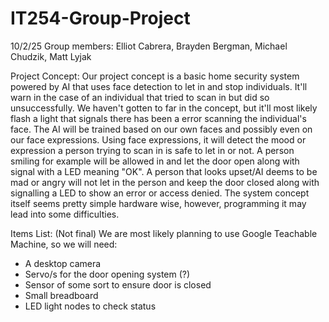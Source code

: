 # IT254-Group-Project

10/2/25
Group members: Elliot Cabrera, Brayden Bergman, Michael Chudzik, Matt Lyjak

Project Concept:
Our project concept is a basic home security system powered by AI that uses face detection to let in and stop individuals. It'll warn in the case of an individual that tried to scan in but did so unsuccessfully. We haven't gotten to far in the concept, but it'll most likely flash a light that signals there has been a error scanning the individual's face. The AI will be trained based on our own faces and possibly even on our face expressions. Using face expressions, it will detect the mood or expression a person trying to scan in is safe to let in or not. A person smiling for example will be allowed in and let the door open along with signal with a LED meaning "OK". A person that looks upset/AI deems to be mad or angry will not let in the person and keep the door closed along with signalling a LED to show an error or access denied. The system concept itself seems pretty simple hardware wise, however, programming it may lead into some difficulties. 

Items List: (Not final)
We are most likely planning to use Google Teachable Machine, so we will need:
- A desktop camera
- Servo/s for the door opening system (?)
- Sensor of some sort to ensure door is closed
- Small breadboard
- LED light nodes to check status
